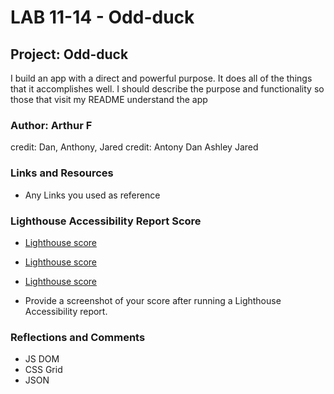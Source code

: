 #  LAB 11-14 - Odd-duck
## Project: Odd-duck

I build an app with a direct and powerful purpose. It does all of the things that it accomplishes well. I should describe the purpose and functionality so those that visit my README understand the app

### Author: Arthur F
credit: Dan, Anthony, Jared
credit: Antony Dan Ashley Jared

### Links and Resources


* Any Links you used as reference

### Lighthouse Accessibility Report Score
* [Lighthouse score](image/lighthouse1.png)
* [Lighthouse score](image/lighthouse2.png)
* [Lighthouse score](image/lighthouse3.png)

* Provide a screenshot of your score after running a Lighthouse Accessibility report.

### Reflections and Comments

* JS DOM
* CSS Grid
* JSON